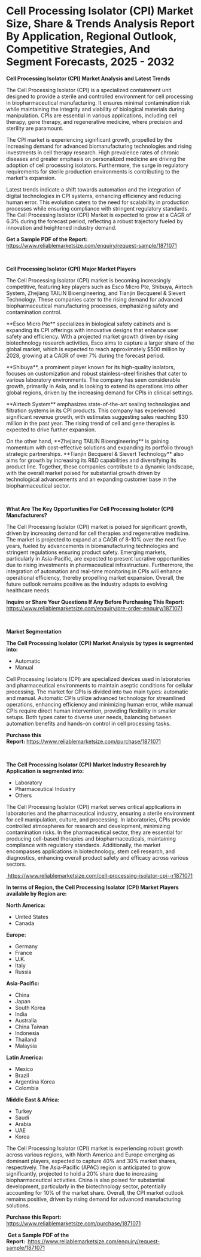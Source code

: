 <p><h1>Cell Processing Isolator (CPI) Market Size, Share & Trends Analysis Report By Application, Regional Outlook, Competitive Strategies, And Segment Forecasts, 2025 - 2032</h1></p><p><strong>Cell Processing Isolator (CPI) Market Analysis and Latest Trends</strong></p>
<p><p>The Cell Processing Isolator (CPI) is a specialized containment unit designed to provide a sterile and controlled environment for cell processing in biopharmaceutical manufacturing. It ensures minimal contamination risk while maintaining the integrity and viability of biological materials during manipulation. CPIs are essential in various applications, including cell therapy, gene therapy, and regenerative medicine, where precision and sterility are paramount.</p><p>The CPI market is experiencing significant growth, propelled by the increasing demand for advanced biomanufacturing technologies and rising investments in cell therapy research. High prevalence rates of chronic diseases and greater emphasis on personalized medicine are driving the adoption of cell processing isolators. Furthermore, the surge in regulatory requirements for sterile production environments is contributing to the market's expansion.</p><p>Latest trends indicate a shift towards automation and the integration of digital technologies in CPI systems, enhancing efficiency and reducing human error. This evolution caters to the need for scalability in production processes while ensuring compliance with stringent regulatory standards. The Cell Processing Isolator (CPI) Market is expected to grow at a CAGR of 6.3% during the forecast period, reflecting a robust trajectory fueled by innovation and heightened industry demand.</p></p>
<p><strong>Get a Sample PDF of the Report:&nbsp;</strong> <a href="https://www.reliablemarketsize.com/enquiry/request-sample/1871071?utm_campaign=2444&utm_medium=2&utm_source=Github&utm_content=ia&utm_term=14042025&utm_id=cell-processing-isolator-cpi">https://www.reliablemarketsize.com/enquiry/request-sample/1871071</a></p>
<p>&nbsp;</p>
<p><strong>Cell Processing Isolator (CPI) Major Market Players</strong></p>
<p><p>The Cell Processing Isolator (CPI) market is becoming increasingly competitive, featuring key players such as Esco Micro Pte, Shibuya, Airtech System, Zhejiang TAILIN Bioengineering, and Tianjin Becquerel & Sievert Technology. These companies cater to the rising demand for advanced biopharmaceutical manufacturing processes, emphasizing safety and contamination control.</p><p>**Esco Micro Pte** specializes in biological safety cabinets and is expanding its CPI offerings with innovative designs that enhance user safety and efficiency. With a projected market growth driven by rising biotechnology research activities, Esco aims to capture a larger share of the global market, which is expected to reach approximately $500 million by 2028, growing at a CAGR of over 7% during the forecast period.</p><p>**Shibuya**, a prominent player known for its high-quality isolators, focuses on customization and robust stainless-steel finishes that cater to various laboratory environments. The company has seen considerable growth, primarily in Asia, and is looking to extend its operations into other global regions, driven by the increasing demand for CPIs in clinical settings.</p><p>**Airtech System** emphasizes state-of-the-art sealing technologies and filtration systems in its CPI products. This company has experienced significant revenue growth, with estimates suggesting sales reaching $30 million in the past year. The rising trend of cell and gene therapies is expected to drive further expansion.</p><p>On the other hand, **Zhejiang TAILIN Bioengineering** is gaining momentum with cost-effective solutions and expanding its portfolio through strategic partnerships. **Tianjin Becquerel & Sievert Technology** also aims for growth by increasing its R&D capabilities and diversifying its product line. Together, these companies contribute to a dynamic landscape, with the overall market poised for substantial growth driven by technological advancements and an expanding customer base in the biopharmaceutical sector.</p></p>
<p>&nbsp;</p>
<p><strong>What Are The Key Opportunities For Cell Processing Isolator (CPI) Manufacturers?</strong></p>
<p><p>The Cell Processing Isolator (CPI) market is poised for significant growth, driven by increasing demand for cell therapies and regenerative medicine. The market is projected to expand at a CAGR of 8-10% over the next five years, fueled by advancements in biomanufacturing technologies and stringent regulations ensuring product safety. Emerging markets, particularly in Asia-Pacific, are expected to present lucrative opportunities due to rising investments in pharmaceutical infrastructure. Furthermore, the integration of automation and real-time monitoring in CPIs will enhance operational efficiency, thereby propelling market expansion. Overall, the future outlook remains positive as the industry adapts to evolving healthcare needs.</p></p>
<p><strong>Inquire or Share Your Questions If Any Before Purchasing This Report:</strong> <a href="https://www.reliablemarketsize.com/enquiry/pre-order-enquiry/1871071?utm_campaign=2444&utm_medium=2&utm_source=Github&utm_content=ia&utm_term=14042025&utm_id=cell-processing-isolator-cpi">https://www.reliablemarketsize.com/enquiry/pre-order-enquiry/1871071</a></p>
<p>&nbsp;</p>
<p><strong>Market Segmentation</strong></p>
<p><strong>The Cell Processing Isolator (CPI) Market Analysis by types is segmented into:</strong></p>
<p><ul><li>Automatic</li><li>Manual</li></ul></p>
<p><p>Cell Processing Isolators (CPI) are specialized devices used in laboratories and pharmaceutical environments to maintain aseptic conditions for cellular processing. The market for CPIs is divided into two main types: automatic and manual. Automatic CPIs utilize advanced technology for streamlined operations, enhancing efficiency and minimizing human error, while manual CPIs require direct human intervention, providing flexibility in smaller setups. Both types cater to diverse user needs, balancing between automation benefits and hands-on control in cell processing tasks.</p></p>
<p><strong>Purchase this Report:&nbsp;</strong><a href="https://www.reliablemarketsize.com/purchase/1871071?utm_campaign=2444&utm_medium=2&utm_source=Github&utm_content=ia&utm_term=14042025&utm_id=cell-processing-isolator-cpi">https://www.reliablemarketsize.com/purchase/1871071</a></p>
<p>&nbsp;</p>
<p><strong>The Cell Processing Isolator (CPI) Market Industry Research by Application is segmented into:</strong></p>
<p><ul><li>Laboratory</li><li>Pharmaceutical Industry</li><li>Others</li></ul></p>
<p><p>The Cell Processing Isolator (CPI) market serves critical applications in laboratories and the pharmaceutical industry, ensuring a sterile environment for cell manipulation, culture, and processing. In laboratories, CPIs provide controlled atmospheres for research and development, minimizing contamination risks. In the pharmaceutical sector, they are essential for producing cell-based therapies and biopharmaceuticals, maintaining compliance with regulatory standards. Additionally, the market encompasses applications in biotechnology, stem cell research, and diagnostics, enhancing overall product safety and efficacy across various sectors.</p></p>
<p><a href="https://www.reliablemarketsize.com/cell-processing-isolator-cpi--r1871071?utm_campaign=2444&utm_medium=2&utm_source=Github&utm_content=ia&utm_term=14042025&utm_id=cell-processing-isolator-cpi">&nbsp;https://www.reliablemarketsize.com/cell-processing-isolator-cpi--r1871071</a></p>
<p><strong>In terms of Region, the Cell Processing Isolator (CPI) Market Players available by Region are:</strong></p>
<p>
    <p> <strong> North America: </strong>
        <ul>
            <li>United States</li>
            <li>Canada</li>
        </ul>
        </p> 
    <p> <strong> Europe: </strong>
        <ul>
            <li>Germany</li>
            <li>France</li>
            <li>U.K.</li>
            <li>Italy</li>
            <li>Russia</li>
        </ul>
        </p> 
    <p> <strong> Asia-Pacific: </strong>
        <ul>
            <li>China</li>
            <li>Japan</li>
            <li>South Korea</li>
            <li>India</li>
            <li>Australia</li>
            <li>China Taiwan</li>
            <li>Indonesia</li>
            <li>Thailand</li>
            <li>Malaysia</li>
        </ul>
        </p> 
    <p> <strong> Latin America: </strong>
        <ul>
            <li>Mexico</li>
            <li>Brazil</li>
            <li>Argentina Korea</li>
            <li>Colombia</li>
        </ul>
        </p> 
    <p> <strong> Middle East & Africa: </strong>
        <ul>
            <li>Turkey</li>
            <li>Saudi</li>
            <li>Arabia</li>
            <li>UAE</li>
            <li>Korea</li>
        </ul>
    </p>
    </p>
<p><p>The Cell Processing Isolator (CPI) market is experiencing robust growth across various regions, with North America and Europe emerging as dominant players, expected to capture 40% and 30% market shares, respectively. The Asia-Pacific (APAC) region is anticipated to grow significantly, projected to hold a 20% share due to increasing biopharmaceutical activities. China is also poised for substantial development, particularly in the biotechnology sector, potentially accounting for 10% of the market share. Overall, the CPI market outlook remains positive, driven by rising demand for advanced manufacturing solutions.</p></p>
<p><strong>Purchase this Report: </strong><a href="https://www.reliablemarketsize.com/purchase/1871071?utm_campaign=2444&utm_medium=2&utm_source=Github&utm_content=ia&utm_term=14042025&utm_id=cell-processing-isolator-cpi">https://www.reliablemarketsize.com/purchase/1871071</a></p>
<p>&nbsp;<strong>Get a Sample PDF of the Report:&nbsp;&nbsp;</strong><a href="https://www.reliablemarketsize.com/enquiry/request-sample/1871071?utm_campaign=2444&utm_medium=2&utm_source=Github&utm_content=ia&utm_term=14042025&utm_id=cell-processing-isolator-cpi">https://www.reliablemarketsize.com/enquiry/request-sample/1871071</a></p>
<p><strong></strong></p>
<p><p></p><p></p><p></p></p>